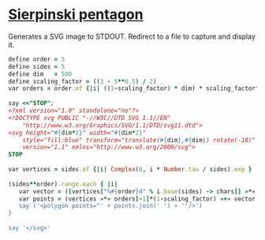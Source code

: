 [1]: http://rosettacode.org/wiki/Sierpinski_pentagon

# [Sierpinski pentagon][1]

Generates a SVG image to STDOUT. Redirect to a file to capture and display it.

```ruby
define order = 5
define sides = 5
define dim   = 500
define scaling_factor = ((3 - 5**0.5) / 2)
var orders = order.of {|i| ((1-scaling_factor) * dim) * scaling_factor**(i-1) }
 
say <<"STOP";
<?xml version="1.0" standalone="no"?>
<!DOCTYPE svg PUBLIC "-//W3C//DTD SVG 1.1//EN"
    "http://www.w3.org/Graphics/SVG/1.1/DTD/svg11.dtd">
<svg height="#{dim*2}" width="#{dim*2}"
    style="fill:blue" transform="translate(#{dim},#{dim}) rotate(-18)"
    version="1.1" xmlns="http://www.w3.org/2000/svg">
STOP
 
var vertices = sides.of {|i| Complex(0, i * Number.tau / sides).exp }
 
(sides**order).range.each { |i|
   var vector = ([vertices["%#{order}d" % i.base(sides) -> chars]] »*« orders «+»)
   var points = (vertices »*» orders[-1]*(1-scaling_factor) »+» vector »reals»() «%« '%0.3f')
   say ('<polygon points="' + points.join(' ') + '"/>')
}
 
say '</svg>'
```
